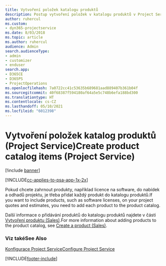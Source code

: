 ```yaml
---
title: Vytvoření položek katalogu produktů
description: Postup vytvoření položek v katalogu produktů v Project Service
author: ruhercul
ms.custom:
- dyn365-projectservice
ms.date: 8/03/2018
ms.topic: article
ms.author: ruhercul
audience: Admin
search.audienceType:
- admin
- customizer
- enduser
search.app:
- D365CE
- D365PS
- ProjectOperations
ms.openlocfilehash: 7a0722cc41c53635b689681aad889407b361b04f
ms.sourcegitcommit: 40f68387f594180af64a5e5c748b6efa188bd300
ms.translationtype: HT
ms.contentlocale: cs-CZ
ms.lasthandoff: 05/10/2021
ms.locfileid: "6012398"
---
```

# <a name="create-product-catalog-items-project-service"></a><span data-ttu-id="6a612-103">Vytvoření položek katalog produktů (Project Service)</span><span class="sxs-lookup"><span data-stu-id="6a612-103">Create product catalog items (Project Service)</span></span>

[!include [banner](../includes/psa-now-project-operations.md)]

[!INCLUDE[cc-applies-to-psa-app-1x-2x](../includes/cc-applies-to-psa-app-1x-2x.md)]

<span data-ttu-id="6a612-104">Pokud chcete zahrnout produkty, například licence na software, do nabídek a odhadů projektu, je třeba přidat každý produkt do katalogu produktů.</span><span class="sxs-lookup"><span data-stu-id="6a612-104">If you want to include products, such as software licenses, on your project quotes and estimates, you need to add each product to the product catalog.</span></span>  
  
 <span data-ttu-id="6a612-105">Další informace o přidávání produktů do katalogu produktů najdete v části [Vytvoření produktu (Sales)](/dynamics365/sales-enterprise/create-product-sales).</span><span class="sxs-lookup"><span data-stu-id="6a612-105">For more information about adding products to the product catalog, see [Create a product (Sales)](/dynamics365/sales-enterprise/create-product-sales).</span></span>  
  
### <a name="see-also"></a><span data-ttu-id="6a612-106">Viz také</span><span class="sxs-lookup"><span data-stu-id="6a612-106">See Also</span></span>  
 [<span data-ttu-id="6a612-107">Konfigurace Project Service</span><span class="sxs-lookup"><span data-stu-id="6a612-107">Configure Project Service</span></span>](../psa/configure.md)


[!INCLUDE[footer-include](../includes/footer-banner.md)]